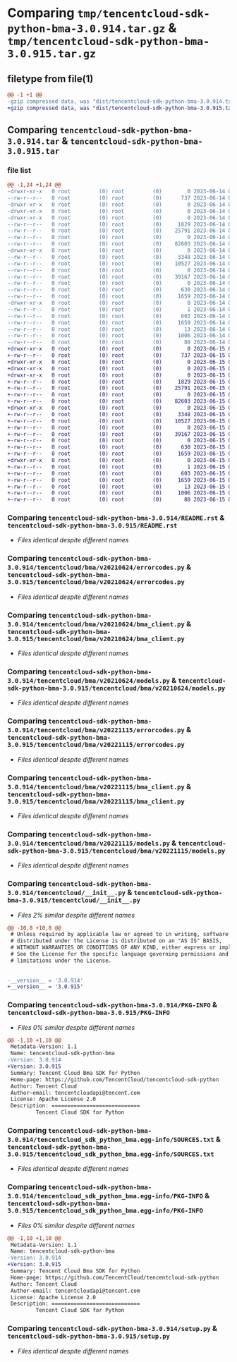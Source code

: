 # Comparing `tmp/tencentcloud-sdk-python-bma-3.0.914.tar.gz` & `tmp/tencentcloud-sdk-python-bma-3.0.915.tar.gz`

## filetype from file(1)

```diff
@@ -1 +1 @@
-gzip compressed data, was "dist/tencentcloud-sdk-python-bma-3.0.914.tar", last modified: Wed Jun 14 00:19:29 2023, max compression
+gzip compressed data, was "dist/tencentcloud-sdk-python-bma-3.0.915.tar", last modified: Thu Jun 15 00:18:47 2023, max compression
```

## Comparing `tencentcloud-sdk-python-bma-3.0.914.tar` & `tencentcloud-sdk-python-bma-3.0.915.tar`

### file list

```diff
@@ -1,24 +1,24 @@
-drwxr-xr-x   0 root         (0) root         (0)        0 2023-06-14 00:19:29.000000 tencentcloud-sdk-python-bma-3.0.914/
--rw-r--r--   0 root         (0) root         (0)      737 2023-06-14 00:19:29.000000 tencentcloud-sdk-python-bma-3.0.914/README.rst
-drwxr-xr-x   0 root         (0) root         (0)        0 2023-06-14 00:19:29.000000 tencentcloud-sdk-python-bma-3.0.914/tencentcloud/
-drwxr-xr-x   0 root         (0) root         (0)        0 2023-06-14 00:19:29.000000 tencentcloud-sdk-python-bma-3.0.914/tencentcloud/bma/
-drwxr-xr-x   0 root         (0) root         (0)        0 2023-06-14 00:19:29.000000 tencentcloud-sdk-python-bma-3.0.914/tencentcloud/bma/v20210624/
--rw-r--r--   0 root         (0) root         (0)     1829 2023-06-14 00:19:29.000000 tencentcloud-sdk-python-bma-3.0.914/tencentcloud/bma/v20210624/errorcodes.py
--rw-r--r--   0 root         (0) root         (0)    25791 2023-06-14 00:19:29.000000 tencentcloud-sdk-python-bma-3.0.914/tencentcloud/bma/v20210624/bma_client.py
--rw-r--r--   0 root         (0) root         (0)        0 2023-06-14 00:19:29.000000 tencentcloud-sdk-python-bma-3.0.914/tencentcloud/bma/v20210624/__init__.py
--rw-r--r--   0 root         (0) root         (0)    82603 2023-06-14 00:19:29.000000 tencentcloud-sdk-python-bma-3.0.914/tencentcloud/bma/v20210624/models.py
-drwxr-xr-x   0 root         (0) root         (0)        0 2023-06-14 00:19:29.000000 tencentcloud-sdk-python-bma-3.0.914/tencentcloud/bma/v20221115/
--rw-r--r--   0 root         (0) root         (0)     3348 2023-06-14 00:19:29.000000 tencentcloud-sdk-python-bma-3.0.914/tencentcloud/bma/v20221115/errorcodes.py
--rw-r--r--   0 root         (0) root         (0)    10527 2023-06-14 00:19:29.000000 tencentcloud-sdk-python-bma-3.0.914/tencentcloud/bma/v20221115/bma_client.py
--rw-r--r--   0 root         (0) root         (0)        0 2023-06-14 00:19:29.000000 tencentcloud-sdk-python-bma-3.0.914/tencentcloud/bma/v20221115/__init__.py
--rw-r--r--   0 root         (0) root         (0)    39167 2023-06-14 00:19:29.000000 tencentcloud-sdk-python-bma-3.0.914/tencentcloud/bma/v20221115/models.py
--rw-r--r--   0 root         (0) root         (0)        0 2023-06-14 00:19:29.000000 tencentcloud-sdk-python-bma-3.0.914/tencentcloud/bma/__init__.py
--rw-r--r--   0 root         (0) root         (0)      630 2023-06-14 00:19:29.000000 tencentcloud-sdk-python-bma-3.0.914/tencentcloud/__init__.py
--rw-r--r--   0 root         (0) root         (0)     1659 2023-06-14 00:19:29.000000 tencentcloud-sdk-python-bma-3.0.914/PKG-INFO
-drwxr-xr-x   0 root         (0) root         (0)        0 2023-06-14 00:19:29.000000 tencentcloud-sdk-python-bma-3.0.914/tencentcloud_sdk_python_bma.egg-info/
--rw-r--r--   0 root         (0) root         (0)        1 2023-06-14 00:19:29.000000 tencentcloud-sdk-python-bma-3.0.914/tencentcloud_sdk_python_bma.egg-info/dependency_links.txt
--rw-r--r--   0 root         (0) root         (0)      603 2023-06-14 00:19:29.000000 tencentcloud-sdk-python-bma-3.0.914/tencentcloud_sdk_python_bma.egg-info/SOURCES.txt
--rw-r--r--   0 root         (0) root         (0)     1659 2023-06-14 00:19:29.000000 tencentcloud-sdk-python-bma-3.0.914/tencentcloud_sdk_python_bma.egg-info/PKG-INFO
--rw-r--r--   0 root         (0) root         (0)       13 2023-06-14 00:19:29.000000 tencentcloud-sdk-python-bma-3.0.914/tencentcloud_sdk_python_bma.egg-info/top_level.txt
--rw-r--r--   0 root         (0) root         (0)     1006 2023-06-14 00:19:29.000000 tencentcloud-sdk-python-bma-3.0.914/setup.py
--rw-r--r--   0 root         (0) root         (0)       88 2023-06-14 00:19:29.000000 tencentcloud-sdk-python-bma-3.0.914/setup.cfg
+drwxr-xr-x   0 root         (0) root         (0)        0 2023-06-15 00:18:47.000000 tencentcloud-sdk-python-bma-3.0.915/
+-rw-r--r--   0 root         (0) root         (0)      737 2023-06-15 00:18:47.000000 tencentcloud-sdk-python-bma-3.0.915/README.rst
+drwxr-xr-x   0 root         (0) root         (0)        0 2023-06-15 00:18:47.000000 tencentcloud-sdk-python-bma-3.0.915/tencentcloud/
+drwxr-xr-x   0 root         (0) root         (0)        0 2023-06-15 00:18:47.000000 tencentcloud-sdk-python-bma-3.0.915/tencentcloud/bma/
+drwxr-xr-x   0 root         (0) root         (0)        0 2023-06-15 00:18:47.000000 tencentcloud-sdk-python-bma-3.0.915/tencentcloud/bma/v20210624/
+-rw-r--r--   0 root         (0) root         (0)     1829 2023-06-15 00:18:47.000000 tencentcloud-sdk-python-bma-3.0.915/tencentcloud/bma/v20210624/errorcodes.py
+-rw-r--r--   0 root         (0) root         (0)    25791 2023-06-15 00:18:47.000000 tencentcloud-sdk-python-bma-3.0.915/tencentcloud/bma/v20210624/bma_client.py
+-rw-r--r--   0 root         (0) root         (0)        0 2023-06-15 00:18:47.000000 tencentcloud-sdk-python-bma-3.0.915/tencentcloud/bma/v20210624/__init__.py
+-rw-r--r--   0 root         (0) root         (0)    82603 2023-06-15 00:18:47.000000 tencentcloud-sdk-python-bma-3.0.915/tencentcloud/bma/v20210624/models.py
+drwxr-xr-x   0 root         (0) root         (0)        0 2023-06-15 00:18:47.000000 tencentcloud-sdk-python-bma-3.0.915/tencentcloud/bma/v20221115/
+-rw-r--r--   0 root         (0) root         (0)     3348 2023-06-15 00:18:47.000000 tencentcloud-sdk-python-bma-3.0.915/tencentcloud/bma/v20221115/errorcodes.py
+-rw-r--r--   0 root         (0) root         (0)    10527 2023-06-15 00:18:47.000000 tencentcloud-sdk-python-bma-3.0.915/tencentcloud/bma/v20221115/bma_client.py
+-rw-r--r--   0 root         (0) root         (0)        0 2023-06-15 00:18:47.000000 tencentcloud-sdk-python-bma-3.0.915/tencentcloud/bma/v20221115/__init__.py
+-rw-r--r--   0 root         (0) root         (0)    39167 2023-06-15 00:18:47.000000 tencentcloud-sdk-python-bma-3.0.915/tencentcloud/bma/v20221115/models.py
+-rw-r--r--   0 root         (0) root         (0)        0 2023-06-15 00:18:47.000000 tencentcloud-sdk-python-bma-3.0.915/tencentcloud/bma/__init__.py
+-rw-r--r--   0 root         (0) root         (0)      630 2023-06-15 00:18:47.000000 tencentcloud-sdk-python-bma-3.0.915/tencentcloud/__init__.py
+-rw-r--r--   0 root         (0) root         (0)     1659 2023-06-15 00:18:47.000000 tencentcloud-sdk-python-bma-3.0.915/PKG-INFO
+drwxr-xr-x   0 root         (0) root         (0)        0 2023-06-15 00:18:47.000000 tencentcloud-sdk-python-bma-3.0.915/tencentcloud_sdk_python_bma.egg-info/
+-rw-r--r--   0 root         (0) root         (0)        1 2023-06-15 00:18:47.000000 tencentcloud-sdk-python-bma-3.0.915/tencentcloud_sdk_python_bma.egg-info/dependency_links.txt
+-rw-r--r--   0 root         (0) root         (0)      603 2023-06-15 00:18:47.000000 tencentcloud-sdk-python-bma-3.0.915/tencentcloud_sdk_python_bma.egg-info/SOURCES.txt
+-rw-r--r--   0 root         (0) root         (0)     1659 2023-06-15 00:18:47.000000 tencentcloud-sdk-python-bma-3.0.915/tencentcloud_sdk_python_bma.egg-info/PKG-INFO
+-rw-r--r--   0 root         (0) root         (0)       13 2023-06-15 00:18:47.000000 tencentcloud-sdk-python-bma-3.0.915/tencentcloud_sdk_python_bma.egg-info/top_level.txt
+-rw-r--r--   0 root         (0) root         (0)     1006 2023-06-15 00:18:47.000000 tencentcloud-sdk-python-bma-3.0.915/setup.py
+-rw-r--r--   0 root         (0) root         (0)       88 2023-06-15 00:18:47.000000 tencentcloud-sdk-python-bma-3.0.915/setup.cfg
```

### Comparing `tencentcloud-sdk-python-bma-3.0.914/README.rst` & `tencentcloud-sdk-python-bma-3.0.915/README.rst`

 * *Files identical despite different names*

### Comparing `tencentcloud-sdk-python-bma-3.0.914/tencentcloud/bma/v20210624/errorcodes.py` & `tencentcloud-sdk-python-bma-3.0.915/tencentcloud/bma/v20210624/errorcodes.py`

 * *Files identical despite different names*

### Comparing `tencentcloud-sdk-python-bma-3.0.914/tencentcloud/bma/v20210624/bma_client.py` & `tencentcloud-sdk-python-bma-3.0.915/tencentcloud/bma/v20210624/bma_client.py`

 * *Files identical despite different names*

### Comparing `tencentcloud-sdk-python-bma-3.0.914/tencentcloud/bma/v20210624/models.py` & `tencentcloud-sdk-python-bma-3.0.915/tencentcloud/bma/v20210624/models.py`

 * *Files identical despite different names*

### Comparing `tencentcloud-sdk-python-bma-3.0.914/tencentcloud/bma/v20221115/errorcodes.py` & `tencentcloud-sdk-python-bma-3.0.915/tencentcloud/bma/v20221115/errorcodes.py`

 * *Files identical despite different names*

### Comparing `tencentcloud-sdk-python-bma-3.0.914/tencentcloud/bma/v20221115/bma_client.py` & `tencentcloud-sdk-python-bma-3.0.915/tencentcloud/bma/v20221115/bma_client.py`

 * *Files identical despite different names*

### Comparing `tencentcloud-sdk-python-bma-3.0.914/tencentcloud/bma/v20221115/models.py` & `tencentcloud-sdk-python-bma-3.0.915/tencentcloud/bma/v20221115/models.py`

 * *Files identical despite different names*

### Comparing `tencentcloud-sdk-python-bma-3.0.914/tencentcloud/__init__.py` & `tencentcloud-sdk-python-bma-3.0.915/tencentcloud/__init__.py`

 * *Files 2% similar despite different names*

```diff
@@ -10,8 +10,8 @@
 # Unless required by applicable law or agreed to in writing, software
 # distributed under the License is distributed on an "AS IS" BASIS,
 # WITHOUT WARRANTIES OR CONDITIONS OF ANY KIND, either express or implied.
 # See the License for the specific language governing permissions and
 # limitations under the License.
 
 
-__version__ = '3.0.914'
+__version__ = '3.0.915'
```

### Comparing `tencentcloud-sdk-python-bma-3.0.914/PKG-INFO` & `tencentcloud-sdk-python-bma-3.0.915/PKG-INFO`

 * *Files 0% similar despite different names*

```diff
@@ -1,10 +1,10 @@
 Metadata-Version: 1.1
 Name: tencentcloud-sdk-python-bma
-Version: 3.0.914
+Version: 3.0.915
 Summary: Tencent Cloud Bma SDK for Python
 Home-page: https://github.com/TencentCloud/tencentcloud-sdk-python
 Author: Tencent Cloud
 Author-email: tencentcloudapi@tencent.com
 License: Apache License 2.0
 Description: ============================
         Tencent Cloud SDK for Python
```

### Comparing `tencentcloud-sdk-python-bma-3.0.914/tencentcloud_sdk_python_bma.egg-info/SOURCES.txt` & `tencentcloud-sdk-python-bma-3.0.915/tencentcloud_sdk_python_bma.egg-info/SOURCES.txt`

 * *Files identical despite different names*

### Comparing `tencentcloud-sdk-python-bma-3.0.914/tencentcloud_sdk_python_bma.egg-info/PKG-INFO` & `tencentcloud-sdk-python-bma-3.0.915/tencentcloud_sdk_python_bma.egg-info/PKG-INFO`

 * *Files 0% similar despite different names*

```diff
@@ -1,10 +1,10 @@
 Metadata-Version: 1.1
 Name: tencentcloud-sdk-python-bma
-Version: 3.0.914
+Version: 3.0.915
 Summary: Tencent Cloud Bma SDK for Python
 Home-page: https://github.com/TencentCloud/tencentcloud-sdk-python
 Author: Tencent Cloud
 Author-email: tencentcloudapi@tencent.com
 License: Apache License 2.0
 Description: ============================
         Tencent Cloud SDK for Python
```

### Comparing `tencentcloud-sdk-python-bma-3.0.914/setup.py` & `tencentcloud-sdk-python-bma-3.0.915/setup.py`

 * *Files identical despite different names*

